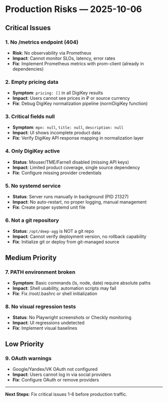 # Production Risks — 2025-10-06

## Critical Issues

### 1. **No /metrics endpoint (404)**
- **Risk**: No observability via Prometheus
- **Impact**: Cannot monitor SLOs, latency, error rates
- **Fix**: Implement Prometheus metrics with prom-client (already in dependencies)

### 2. **Empty pricing data**
- **Symptom**: `pricing: []` in all DigiKey results
- **Impact**: Users cannot see prices in ₽ or source currency
- **Fix**: Debug DigiKey normalization pipeline (normDigiKey function)

### 3. **Critical fields null**
- **Symptom**: `mpn: null`, `title: null`, `description: null`
- **Impact**: UI shows incomplete product data
- **Fix**: Verify DigiKey API response mapping in normalization layer

### 4. **Only DigiKey active**
- **Status**: Mouser/TME/Farnell disabled (missing API keys)
- **Impact**: Limited product coverage, single source dependency
- **Fix**: Configure missing provider credentials

### 5. **No systemd service**
- **Status**: Server runs manually in background (PID 21327)
- **Impact**: No auto-restart, no proper logging, manual management
- **Fix**: Create proper systemd unit file

### 6. **Not a git repository**
- **Status**: `/opt/deep-agg` is NOT a git repo
- **Impact**: Cannot verify deployment version, no rollback capability
- **Fix**: Initialize git or deploy from git-managed source

## Medium Priority

### 7. **PATH environment broken**
- **Symptom**: Basic commands (ls, node, date) require absolute paths
- **Impact**: Shell usability, automation scripts may fail
- **Fix**: Fix /root/.bashrc or shell initialization

### 8. **No visual regression tests**
- **Status**: No Playwright screenshots or Checkly monitoring
- **Impact**: UI regressions undetected
- **Fix**: Implement visual baselines

## Low Priority

### 9. **OAuth warnings**
- Google/Yandex/VK OAuth not configured
- **Impact**: Users cannot log in via social providers
- **Fix**: Configure OAuth or remove providers

---

**Next Steps**: Fix critical issues 1-6 before production traffic.
